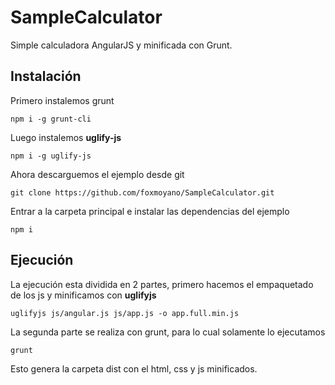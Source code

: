 # SampleCalculator

Simple calculadora AngularJS y minificada con Grunt.

## Instalación

Primero instalemos grunt
```
npm i -g grunt-cli
```

Luego instalemos **uglify-js**
```
npm i -g uglify-js
```

Ahora descarguemos el ejemplo desde git

```
git clone https://github.com/foxmoyano/SampleCalculator.git
```

Entrar a la carpeta principal e instalar las dependencias del ejemplo
```
npm i
```

## Ejecución

La ejecución esta dividida en 2 partes, primero hacemos el empaquetado de los js y minificamos con **uglifyjs**

```
uglifyjs js/angular.js js/app.js -o app.full.min.js
```

La segunda parte se realiza con grunt, para lo cual solamente lo ejecutamos
```
grunt
```

Esto genera la carpeta dist con el html, css y js minificados.


